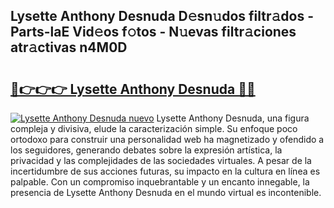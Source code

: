 ## Lysette Anthony Desnuda D𝚎sn𝚞dos filtr𝚊dos - Parts-laE Vid𝚎os f𝚘tos - N𝚞evas filtr𝚊ciones atr𝚊ctivas n4M0D

# <h2><a href="http://mbbu5m.tromn.icu/?c=Lysette+Anthony+Desnuda">🔗👉👉👉 Lysette Anthony Desnuda 🔗🔗</a></h2>

[![Lysette Anthony Desnuda nuevo](https://i.imgur.com/pEAQMta.gif)](http://mbbu5m.tromn.icu/?c=Lysette+Anthony+Desnuda)
Lysette Anthony Desnuda, una figura compleja y divisiva, elude la caracterización simple. Su enfoque poco ortodoxo para construir una personalidad web ha magnetizado y ofendido a los seguidores, generando debates sobre la expresión artística, la privacidad y las complejidades de las sociedades virtuales. A pesar de la incertidumbre de sus acciones futuras, su impacto en la cultura en línea es palpable. Con un compromiso inquebrantable y un encanto innegable, la presencia de Lysette Anthony Desnuda en el mundo virtual es incontenible.
